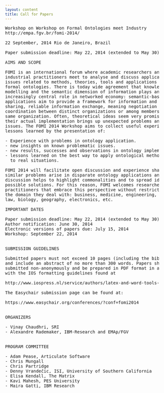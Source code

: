 ```yaml
---
layout: content
title: Call for Papers
---
```


<pre>
Workshop on Workshop on Formal Ontologies meet Industry
http://empa.fgv.br/fomi-2014/

22 September, 2014 Rio de Janeiro, Brazil

Paper submission deadline: May 22, 2014 (extended to May 30)

AIMS AND SCOPE

FOMI is an international forum where academic researchers and
industrial practitioners meet to analyse and discuss application
issues related to methods, theories, tools and applications based on
formal ontologies. There is today wide agreement that knowledge
modelling and the semantic dimension of information plays an
increasingly central role in networked economy: semantic-based
applications aim to provide a framework for information and knowledge
sharing, reliable information exchange, meaning negotiation and
coordination between distinct organizations or among members of the
same organization. Often, theoretical ideas seem very promising but
their actual implementation brings up unexpected problems and
issues. The FOMI 2014 Workshop aims to collect useful experiences and
lessons learned by the presentation of:

- Experience with problems in ontology application.
- new insights on known problematic issues.
- new results, successes and observations in ontology implementation.
- lessons learned on the best way to apply ontological methodologies
  to real situations.

FOMI 2014 will facilitate open discussion and experience sharing. Very
similar problems arise in disparate ontology applications and an open
discussion helps to highlight commonalities and to spread ideas for
possible solutions. For this reason, FOMI welcomes researchers and
practitioners that embrace this perspective without restrictions on
the domain they deal with: business, medicine, engineering, finance,
law, biology, geography, electronics, etc.

IMPORTANT DATES

Paper submission deadline: May 22, 2014 (extended to May 30)
Author notification: June 30, 2014
Electronic versions of papers due: July 15, 2014
Workshop: September 22, 2014


SUBMISSION GUIDELINES

Submitted papers must not exceed 10 pages (including the bibliography)
and include an abstract of no more than 300 words. Papers should be
submitted non-anonymously and be prepared in PDF format in accordance
with the IOS formatting guidelines found at

http://www.iospress.nl/service/authors/latex-and-word-tools-for-book-authors/

The Easychair submission page can be found at:

https://www.easychair.org/conferences/?conf=fomi2014


ORGANIZERS

- Vinay Chaudhri, SRI
- Alexandre Rademaker, IBM-Research and EMAp/FGV


PROGRAM COMMITTEE

- Adam Pease, Articulate Software
- Chris Mungall
- Chris Partridge
- Denny Vrandečic, ISI, University of Southern California
- Elisa Kendall, The Matrix
- Kavi Mahesh, PES University
- Maira Gatti, IBM Research
</pre>
